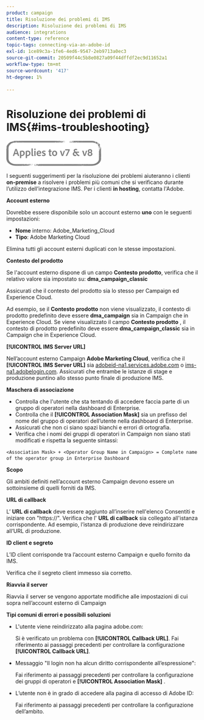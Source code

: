 ```yaml
---
product: campaign
title: Risoluzione dei problemi di IMS
description: Risoluzione dei problemi di IMS
audience: integrations
content-type: reference
topic-tags: connecting-via-an-adobe-id
exl-id: 1ce89c3a-1fe6-4ed6-9547-2eb9713a0ec3
source-git-commit: 20509f44c5b8e0827a09f44dffdf2ec9d11652a1
workflow-type: tm+mt
source-wordcount: '417'
ht-degree: 1%

---
```


# Risoluzione dei problemi di IMS{#ims-troubleshooting}

![](../../assets/common.svg)

I seguenti suggerimenti per la risoluzione dei problemi aiuteranno i clienti **on-premise** a risolvere i problemi più comuni che si verificano durante l’utilizzo dell’integrazione IMS. Per i clienti **in hosting**, contatta l&#39;Adobe.

**Account esterno**

Dovrebbe essere disponibile solo un account esterno **uno** con le seguenti impostazioni:

* **Nome** interno: Adobe_Marketing_Cloud
* **Tipo**: Adobe Marketing Cloud

Elimina tutti gli account esterni duplicati con le stesse impostazioni.

**Contesto del prodotto**

Se l&#39;account esterno dispone di un campo **Contesto prodotto**, verifica che il relativo valore sia impostato su: **dma_campaign_classic**

Assicurati che il contesto del prodotto sia lo stesso per Campaign ed Experience Cloud.

Ad esempio, se il **Contesto prodotto** non viene visualizzato, il contesto di prodotto predefinito deve essere **dma_campaign** sia in Campaign che in Experience Cloud. Se viene visualizzato il campo **Contesto prodotto** , il contesto di prodotto predefinito deve essere **dma_campaign_classic** sia in Campaign che in Experience Cloud.

**[!UICONTROL IMS Server URL]**

Nell’account esterno Campaign **Adobe Marketing Cloud**, verifica che il **[!UICONTROL IMS Server URL]** sia [adobeid-na1.services.adobe.com](https://adobeid-na1.services.adobe.com/) o [ims-na1.adobelogin.com](http://ims-na1.adobelogin.com/). Assicurati che entrambe le istanze di stage e produzione puntino allo stesso punto finale di produzione IMS.

**Maschera di associazione**

* Controlla che l&#39;utente che sta tentando di accedere faccia parte di un gruppo di operatori nella dashboard di Enterprise.
* Controlla che il **[!UICONTROL Association Mask]** sia un prefisso del nome del gruppo di operatori dell’utente nella dashboard di Enterprise.
* Assicurati che non ci siano spazi bianchi e errori di ortografia.
* Verifica che i nomi dei gruppi di operatori in Campaign non siano stati modificati e rispetta la seguente sintassi:

```
<Association Mask> + <Operator Group Name in Campaign> = Complete name of the operator group in Enterprise Dashboard
```

**Scopo**

Gli ambiti definiti nell’account esterno Campaign devono essere un sottoinsieme di quelli forniti da IMS.

**URL di callback**

L’ **URL di callback** deve essere aggiunto all’inserire nell&#39;elenco Consentiti e iniziare con &quot;https://&quot;. Verifica che l&#39; **URL di callback** sia collegato all&#39;istanza corrispondente. Ad esempio, l’istanza di produzione deve reindirizzare all’URL di produzione.

**ID client e segreto**

L’ID client corrisponde tra l’account esterno Campaign e quello fornito da IMS.

Verifica che il segreto client immesso sia corretto.

**Riavvia il server**

Riavvia il server se vengono apportate modifiche alle impostazioni di cui sopra nell’account esterno di Campaign

**Tipi comuni di errori e possibili soluzioni**

* L&#39;utente viene reindirizzato alla pagina adobe.com:

   Si è verificato un problema con **[!UICONTROL Callback URL]**. Fai riferimento ai passaggi precedenti per controllare la configurazione **[!UICONTROL Callback URL]**.

* Messaggio &quot;Il login non ha alcun diritto corrispondente all’espressione&quot;:

   Fai riferimento ai passaggi precedenti per controllare la configurazione dei gruppi di operatori e **[!UICONTROL Association Mask]** .

* L’utente non è in grado di accedere alla pagina di accesso di Adobe ID:

   Fai riferimento ai passaggi precedenti per controllare la configurazione dell’ambito.
